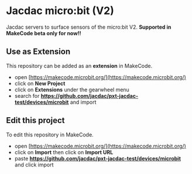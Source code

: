 
# Jacdac micro:bit (V2)

Jacdac servers to surface sensors of the micro:bit V2. **Supported in MakeCode beta only for now!!**

## Use as Extension

This repository can be added as an **extension** in MakeCode.

* open [https://makecode.microbit.org/](https://makecode.microbit.org/)
* click on **New Project**
* click on **Extensions** under the gearwheel menu
* search for **https://github.com/jacdac/pxt-jacdac-test/devices/microbit** and import

## Edit this project

To edit this repository in MakeCode.

* open [https://makecode.microbit.org/](https://makecode.microbit.org/)
* click on **Import** then click on **Import URL**
* paste **https://github.com/jacdac/pxt-jacdac-test/devices/microbit** and click import
